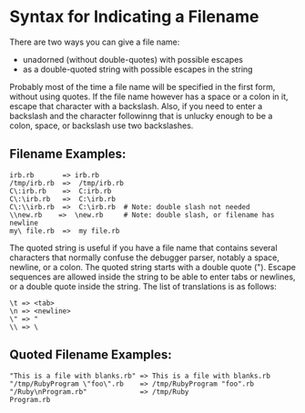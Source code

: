 Syntax for Indicating a Filename
================================

There are two ways you can give a file name:

* unadorned (without double-quotes) with possible escapes
* as a double-quoted string with possible escapes in the string

Probably most of the time a file name will be specified in the first
form, without using quotes. If the file name however has a space or a
colon in it, escape that character with a backslash. Also, if you need
to enter a backslash and the character followinng that is unlucky
enough to be a colon, space, or backslash use two backslashes.

Filename Examples:
------------------

    irb.rb       => irb.rb
    /tmp/irb.rb  =>  /tmp/irb.rb
    C\:irb.rb    =>  C:irb.rb
    C\:\irb.rb   =>  C:\irb.rb
    C\:\\irb.rb  =>  C:\irb.rb  # Note: double slash not needed
    \\new.rb    =>  \new.rb     # Note: double slash, or filename has newline
    my\ file.rb  =>  my file.rb


The quoted string is useful if you have a file name that contains
several characters that normally confuse the debugger parser, notably
a space, newline, or a colon. The quoted string starts with a double
quote ("). Escape sequences are allowed inside the string to be able
to enter tabs or newlines, or a double quote inside the string. The
list of translations is as follows:


    \t => <tab>
    \n => <newline>
    \" => "
    \\ => \

Quoted Filename Examples:
-------------------------

    "This is a file with blanks.rb" => This is a file with blanks.rb
    "/tmp/RubyProgram \"foo\".rb    => /tmp/RubyProgram "foo".rb
    "/Ruby\nProgram.rb"             => /tmp/Ruby
	Program.rb
